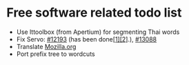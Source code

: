 # Free software related todo list

* Use lttoolbox (from Apertium) for segmenting Thai words
* Fix Servo: [#12193](https://github.com/servo/servo/issues/12193) (has been done[[1]](https://blog.servo.org/2017/02/06/twis-91/)[[2]](https://github.com/servo/servo/pull/13506).), [#13088](https://github.com/servo/servo/issues/13088) 
* Translate [Mozilla.org](https://pontoon.mozilla.org/th/mozillaorg/firefox/private-browsing.lang/?string=133254)
* Port prefix tree to wordcuts